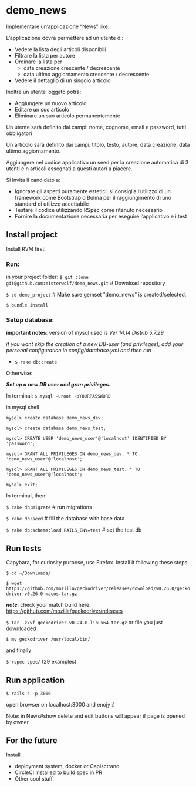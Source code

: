 # demo_news

Implementare un’applicazione “News” like.

L’applicazione dovrà permettere ad un utente di:
- Vedere la lista degli articoli disponibili
- Filtrare la lista per autore
- Ordinare la lista per
   - data creazione crescente / decrescente
   - data ultimo aggiornamento crescente / decrescente
- Vedere il dettaglio di un singolo articolo

Inoltre un utente loggato potrà:
   - Aggiungere un nuovo articolo
   - Editare un suo articolo
   - Eliminare un suo articolo permanentemente

Un utente sarà definito dai campi: nome, cognome, email e password, tutti obbligatori

Un articolo sarà definito dai campi: titolo, testo, autore, data creazione, data ultimo aggiornamento.

Aggiungere nel codice applicativo un seed per la creazione automatica di 3 utenti e n articoli assegnati a questi autori a piacere.

Si invita il candidato a:
- Ignorare gli aspetti puramente estetici; si consiglia l’utilizzo di un framework come Bootstrap o Bulma per il raggiungimento di uno standard di utilizzo accettabile
- Testare il codice utilizzando RSpec come ritenuto necessario
- Fornire la documentazione necessaria per eseguire l’applicativo e i test


## Install project
Install RVM first!

### Run:
in your project folder:
`$ git clone git@github.com:misterwolf/demo_news.git` # Download repository

`$ cd demo_project` # Make sure gemset "demo_news" is created/selected.

`$ bundle install`

### Setup database:

**important notes**: version of mysql used is _Ver 14.14 Distrib 5.7.29_

_if you want skip the creation of a new DB-user (and privileges), add your personal configuration in *config/database.yml* and then run_
   - `$ rake db:create`

Otherwise:

***Set up a new DB user and gran privileges.***

In terminal:
`$ mysql -uroot -pYOURPASSWORD`

in mysql shell

`mysql> create database demo_news_dev;`

`mysql> create database demo_news_test;`

`mysql> CREATE USER 'demo_news_user'@'localhost' IDENTIFIED BY 'password';`

`mysql> GRANT ALL PRIVILEGES ON demo_news_dev. * TO 'demo_news_user'@'localhost';`

`mysql> GRANT ALL PRIVILEGES ON demo_news_test. * TO 'demo_news_user'@'localhost';`

`mysql> exit;`

In terminal, then:

`$ rake db:migrate` # run migrations

`$ rake db:seed` # fill the database with base data

`$ rake db:schema:load RAILS_ENV=test` # set the test db

## Run tests

Capybara, for curiosity purpose, use Firefox. Install it following these steps:

`$ cd ~/Downloads/`

`$ wget https://github.com/mozilla/geckodriver/releases/download/v0.26.0/geckodriver-v0.26.0-macos.tar.gz`

***note***: check your match build here: https://github.com/mozilla/geckodriver/releases

`$ tar -zxvf geckodriver-v0.24.0-linux64.tar.gz` or file you just downloaded

`$ mv geckodriver /usr/local/bin/`

and finally

`$ rspec spec/`
(29 examples)

## Run application

`$ rails s -p 3000`

open browser on localhost:3000 and enojy :)

Note: in News#show delete and edit buttons will appear if page is opened by owner

## For the future
 Install
  - deployment system, docker or Capisctrano
  - CircleCI installed to build spec in PR
  - Other cool stuff
